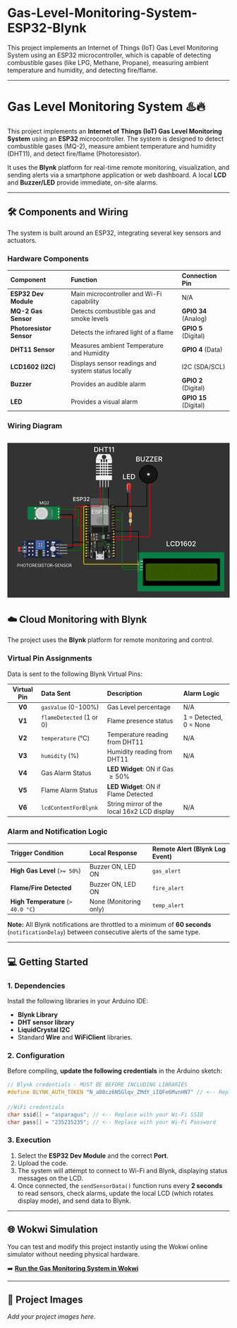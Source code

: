 # Gas-Level-Monitoring-System-ESP32-Blynk
This project implements an Internet of Things (IoT) Gas Level Monitoring System using an ESP32 microcontroller, which is capable of detecting combustible gases (like LPG, Methane, Propane), measuring ambient temperature and humidity, and detecting fire/flame.


-----

# Gas Level Monitoring System ♨️🔥

This project implements an **Internet of Things (IoT) Gas Level Monitoring System** using an **ESP32** microcontroller. The system is designed to detect combustible gases (MQ-2), measure ambient temperature and humidity (DHT11), and detect fire/flame (Photoresistor).

It uses the **Blynk** platform for real-time remote monitoring, visualization, and sending alerts via a smartphone application or web dashboard. A local **LCD** and **Buzzer/LED** provide immediate, on-site alarms.

-----

## 🛠️ Components and Wiring

The system is built around an ESP32, integrating several key sensors and actuators.

### Hardware Components

| Component | Function | Connection Pin |
| :--- | :--- | :--- |
| **ESP32 Dev Module** | Main microcontroller and Wi-Fi capability | N/A |
| **MQ-2 Gas Sensor** | Detects combustible gas and smoke levels | **GPIO 34** (Analog) |
| **Photoresistor Sensor** | Detects the infrared light of a flame | **GPIO 5** (Digital) |
| **DHT11 Sensor** | Measures ambient Temperature and Humidity | **GPIO 4** (Data) |
| **LCD1602 (I2C)** | Displays sensor readings and system status locally | I2C (SDA/SCL) |
| **Buzzer** | Provides an audible alarm | **GPIO 2** (Digital) |
| **LED** | Provides a visual alarm | **GPIO 15** (Digital) |

### Wiring Diagram


![Wiring Diagram for Gas Monitoring System](docs/diagram.png)
-----

## ☁️ Cloud Monitoring with Blynk

The project uses the **Blynk** platform for remote monitoring and control.

### Virtual Pin Assignments

Data is sent to the following Blynk Virtual Pins:

| Virtual Pin | Data Sent | Description | Alarm Logic |
| :---: | :--- | :--- | :--- |
| **V0** | `gasValue` (0-100%) | Gas Level percentage | N/A |
| **V1** | `flameDetected` (1 or 0) | Flame presence status | 1 = Detected, 0 = None |
| **V2** | `temperature` (°C) | Temperature reading from DHT11 | N/A |
| **V3** | `humidity` (%) | Humidity reading from DHT11 | N/A |
| **V4** | Gas Alarm Status | **LED Widget**: $\text{ON}$ if Gas $\ge 50\%$ |
| **V5** | Flame Alarm Status | **LED Widget**: $\text{ON}$ if Flame Detected |
| **V6** | `lcdContentForBlynk` | String mirror of the local 16x2 LCD display | N/A |

### Alarm and Notification Logic

| Trigger Condition | Local Response | Remote Alert (Blynk Log Event) |
| :--- | :--- | :--- |
| **High Gas Level** (`>= 50%`) | Buzzer $\text{ON}$, LED $\text{ON}$ | `gas_alert` |
| **Flame/Fire Detected** | Buzzer $\text{ON}$, LED $\text{ON}$ | `fire_alert` |
| **High Temperature** (`> 40.0 °C`) | None (Monitoring only) | `temp_alert` |

**Note:** All Blynk notifications are throttled to a minimum of **60 seconds** (`notificationDelay`) between consecutive alerts of the same type.

-----

## 💻 Getting Started

### 1\. Dependencies

Install the following libraries in your Arduino IDE:

  * **Blynk Library**
  * **DHT sensor library**
  * **LiquidCrystal I2C**
  * Standard **Wire** and **WiFiClient** libraries.

### 2\. Configuration

Before compiling, **update the following credentials** in the Arduino sketch:

```cpp
// Blynk credentials - MUST BE BEFORE INCLUDING LIBRARIES
#define BLYNK_AUTH_TOKEN "N_a08cz6N5Glqv_ZMdY_iIQFe6MvnHN7" // <-- Replace with your own token if necessary

//WiFi credentials
char ssid[] = "asparagus"; // <-- Replace with your Wi-Fi SSID
char pass[] = "235235235"; // <-- Replace with your Wi-Fi Password
```

### 3\. Execution

1.  Select the **ESP32 Dev Module** and the correct **Port**.
2.  Upload the code.
3.  The system will attempt to connect to Wi-Fi and Blynk, displaying status messages on the LCD.
4.  Once connected, the `sendSensorData()` function runs every **2 seconds** to read sensors, check alarms, update the local LCD (which rotates display mode), and send data to Blynk.

-----

## 🌐 Wokwi Simulation

You can test and modify this project instantly using the Wokwi online simulator without needing physical hardware.

➡️ **[Run the Gas Monitoring System in Wokwi](https://wokwi.com/projects/426551133431211009)**

-----

## 📸 Project Images

*Add your project images here.*

